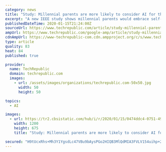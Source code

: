 ```yaml
---
category: news
title: "Study: Millennial parents are more likely to consider AI for their kids' health"
excerpt: "A new IEEE study shows millennial parents would embrace self-driving school busses, 3D-printed organs and AI-powered assistants. TechRepublic's Karen Roby interviewed Dr. Karen Panetta, dean of engineering at Tufts University, about the tech organization IEEE and a recent study concerning AI and healthcare. The following is an edited transcript ..."
publishedDateTime: 2020-01-15T21:24:00Z
sourceUrl: https://www.techrepublic.com/article/study-millennial-parents-are-more-likely-to-consider-ai-for-their-kids-health/
ampUrl: https://www.techrepublic.com/google-amp/article/study-millennial-parents-are-more-likely-to-consider-ai-for-their-kids-health/
cdnAmpUrl: https://www-techrepublic-com.cdn.ampproject.org/c/s/www.techrepublic.com/google-amp/article/study-millennial-parents-are-more-likely-to-consider-ai-for-their-kids-health/
type: article
quality: 83
heat: 84
published: true

provider:
  name: TechRepublic
  domain: techrepublic.com
  images:
    - url: /assets/images/organizations/techrepublic.com-50x50.jpg
      width: 50
      height: 50

topics:
  - AI

images:
  - url: https://tr2.cbsistatic.com/hub/i/r/2020/01/15/0474ddc4-0751-4943-ba45-8001b2a71c49/thumbnail/1200x675/d7a62e7ff462af441cef021bc9ac5d6c/20191212-panetta-karen.jpg
    width: 1200
    height: 675
    title: "Study: Millennial parents are more likely to consider AI for their kids' health"

secured: "H9tUcxRhs+Mh3Y1YgsdLc47VBu9bAysPGo2HIQB3MlQdMIA3FVLV154uihp+2DQA2mJLhwLfv1+jAHz3Syb+e4gaja8bFPwUNDFzTg9hPuMe12preK1F07aH9tBCWTKGhz1onPl/T0siRkMB2+5jwQmWt5ps3EpqhXBiIGI9P6TGBpSkjwnF43lrGByHH+jn4u2/ZJN/9lpwHKFl30t7HXFYpniBMrO0VN5sU+5/Tku1Bfde1aZL3VR/yVp3z1P8hApcEhoiCGaR3+fMzJDi9WKeaiQFdp9DU3wbF3JxeOF+EUAQVvUbqHL7H7+Sgrp71dVEj4Cvk/j9BEPbcmtsbCTTU6PBHAnyhJAeTNjT977fcVjRXnm4BpQiEFu0dVIbbNzxH19tRT8rdbo1hqhJQqOsuidiyRGZCodsMl8IK3KKVoUDQpjHo5gcWMjhOZps3NVJX8cuI2kVuhwFBMIDcg==;5BTqP7oDjnRe7TtAn+OzUw=="
---
```


